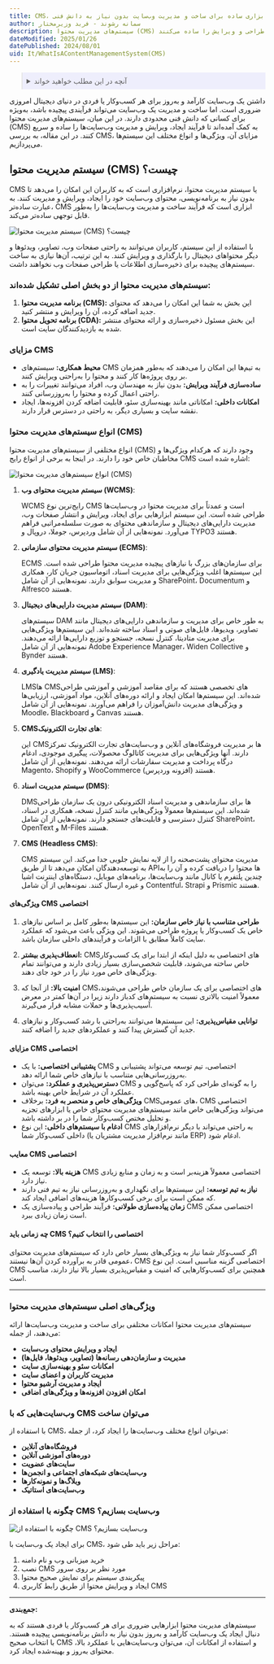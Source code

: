 ```yaml
---
title: CMS، ابزاری ساده برای ساخت و مدیریت وب‌سایت بدون نیاز به دانش فنی
author: سمانه رشوند - فربد وزیرمختار
description: سیستم‌های مدیریت محتوا (CMS) ابزارهایی قدرتمند برای ایجاد و مدیریت وب‌سایت‌ها هستند که بدون نیاز به دانش فنی، فرآیند طراحی و ویرایش را ساده می‌کنند.
dateModified: 2025/01/26
datePublished: 2024/08/01
uid: It/WhatIsAContentManagementSystem(CMS)
---
```

<blockquote style="background-color:#eeeefc; padding:0.5rem">
<details>
  <summary>آنچه در این مطلب خواهید خواند</summary>

  <ul>
      <li>سیستم مدیریت محتوا (CMS) چیست؟</li>
      <li>سیستم‌های مدیریت محتوا از دو بخش اصلی تشکیل شده‌اند</li>
      <li>مزایای CMS</li>
      <li>انواع سیستم‌های مدیریت محتوا (CMS)</li>
      <li>ویژگی‌های اصلی سیستم‌های مدیریت محتوا</li>
      <li>وب‌سایت‌هایی که با CMS می‌توان ساخت</li>
      <li>چگونه با استفاده از CMS وب‌سایت بسازیم؟</li>
  </ul>
</details>
</blockquote>

داشتن یک وب‌سایت کارآمد و به‌روز برای هر کسب‌وکار یا فردی در دنیای دیجیتال امروزی ضروری است. اما ساخت و مدیریت یک وب‌سایت می‌تواند فرآیندی پیچیده باشد، به‌ویژه برای کسانی که دانش فنی محدودی دارند. در این میان، سیستم‌های مدیریت محتوا (CMS) به کمک آمده‌اند تا فرآیند ایجاد، ویرایش و مدیریت وب‌سایت‌ها را ساده و سریع کنند. در این مقاله، به بررسی CMS، مزایای آن، ویژگی‌ها و انواع مختلف این سیستم‌ها می‌پردازیم.

## سیستم مدیریت محتوا (CMS) چیست؟

CMS یا سیستم مدیریت محتوا، نرم‌افزاری است که به کاربران این امکان را می‌دهد تا بدون نیاز به برنامه‌نویسی، محتوای وب‌سایت خود را ایجاد، ویرایش و مدیریت کنند. به عبارت ساده‌تر، CMS ابزاری است که فرآیند ساخت و مدیریت وب‌سایت‌ها را به‌طور قابل توجهی ساده‌تر می‌کند.

![سیستم مدیریت محتوا (CMS) چیست؟](./Images/ContentManagementSystem.webp)

با استفاده از این سیستم، کاربران می‌توانند به راحتی صفحات وب، تصاویر، ویدئوها و دیگر محتواهای دیجیتال را بارگذاری و ویرایش کنند. به این ترتیب، آن‌ها نیازی به ساخت سیستم‌های پیچیده برای ذخیره‌سازی اطلاعات یا طراحی صفحات وب نخواهند داشت.


### سیستم‌های مدیریت محتوا از دو بخش اصلی تشکیل شده‌اند:
1. **برنامه مدیریت محتوا (CMS):** این بخش به شما این امکان را می‌دهد که محتوای جدید اضافه کرده، آن را ویرایش و منتشر کنید.
2. **برنامه تحویل محتوا (CDA):** این بخش مسئول ذخیره‌سازی و ارائه محتوای منتشر شده به بازدیدکنندگان سایت است.

### مزایای CMS

- **محیط همکاری:** سیستم‌های CMS به تیم‌ها این امکان را می‌دهند که به‌طور همزمان بر روی پروژه‌ها کار کنند و محتوا را به‌راحتی ویرایش کنند.
- **ساده‌سازی فرآیند ویرایش:** بدون نیاز به مهندسان وب، افراد می‌توانند تغییرات را به راحتی اعمال کرده و محتوا را به‌روزرسانی کنند.
- **امکانات داخلی:** امکاناتی مانند بهینه‌سازی سئو، قابلیت اضافه کردن افزونه‌ها، ایجاد نقشه سایت و بسیاری دیگر، به راحتی در دسترس قرار دارند.

### انواع سیستم‌های مدیریت محتوا (CMS)

انواع مختلفی از سیستم‌های مدیریت محتوا (CMS) وجود دارند که هرکدام ویژگی‌ها و مخاطبان خاص خود را دارند. در اینجا به برخی از انواع رایج CMS اشاره شده است:

![انواع سیستم‌های مدیریت محتوا (CMS)](./Images/TypesOfCms.webp)

1. **سیستم مدیریت محتوای وب (WCMS)**:  

   WCMS رایج‌ترین نوع CMS است و عمدتاً برای مدیریت محتوا در وب‌سایت‌ها طراحی شده است. این سیستم ابزارهایی برای ایجاد، ویرایش و انتشار صفحات وب، مدیریت دارایی‌های دیجیتال و سازماندهی محتوای به صورت سلسله‌مراتبی فراهم می‌آورد. نمونه‌هایی از آن شامل وردپرس، جوملا، دروپال و TYPO3 هستند.

2. **سیستم مدیریت محتوای سازمانی (ECMS)**:  

   ECMS برای سازمان‌های بزرگ با نیازهای پیچیده مدیریت محتوا طراحی شده است. این سیستم‌ها اغلب ویژگی‌هایی برای مدیریت اسناد، اتوماسیون جریان کار، همکاری و مدیریت سوابق دارند. نمونه‌هایی از آن شامل SharePoint، Documentum و Alfresco هستند.

3. **سیستم مدیریت دارایی‌های دیجیتال (DAM)**:  

   سیستم‌های DAM به طور خاص برای مدیریت و سازماندهی دارایی‌های دیجیتال مانند تصاویر، ویدیوها، فایل‌های صوتی و اسناد ساخته شده‌اند. این سیستم‌ها ویژگی‌هایی برای مدیریت متادیتا، کنترل نسخه، جستجو و توزیع دارایی‌ها ارائه می‌دهند. نمونه‌هایی از آن شامل Adobe Experience Manager، Widen Collective و Bynder هستند.

4. **سیستم مدیریت یادگیری (LMS)**:  

   LMS‌ها CMS‌های تخصصی هستند که برای مقاصد آموزشی و آموزشی طراحی شده‌اند. این سیستم‌ها امکان ایجاد و ارائه دوره‌های آنلاین، مواد آموزشی، ارزیابی‌ها و ویژگی‌های مدیریت دانش‌آموزان را فراهم می‌آورند. نمونه‌هایی از آن شامل Moodle، Blackboard و Canvas هستند.

5. **CMS‌های تجارت الکترونیک**:  

   این CMS‌ها بر مدیریت فروشگاه‌های آنلاین و وب‌سایت‌های تجارت الکترونیک تمرکز دارند. آنها ویژگی‌هایی برای مدیریت کاتالوگ محصولات، پیگیری موجودی، ادغام درگاه پرداخت و مدیریت سفارشات ارائه می‌دهند. نمونه‌هایی از آن شامل Magento، Shopify و WooCommerce (افزونه وردپرس) هستند.

6. **سیستم مدیریت اسناد (DMS)**: 

   DMS‌ها برای سازماندهی و مدیریت اسناد الکترونیکی درون یک سازمان طراحی شده‌اند. این سیستم‌ها معمولاً ویژگی‌هایی مانند کنترل نسخه، همکاری در اسناد، کنترل دسترسی و قابلیت‌های جستجو دارند. نمونه‌هایی از آن شامل SharePoint، OpenText و M-Files هستند.

7. **CMS (Headless CMS)**: 

   CMS مدیریت محتوای پشت‌صحنه را از لایه نمایش جلویی جدا می‌کند. این سیستم به توسعه‌دهندگان امکان می‌دهد تا از طریق APIها محتوا را دریافت کرده و آن را به چندین پلتفرم یا کانال مانند وب‌سایت‌ها، برنامه‌های موبایل، دستگاه‌های اینترنت اشیا و غیره ارسال کنند. نمونه‌هایی از آن شامل Contentful، Strapi و Prismic هستند.

#### ویژگی‌های CMS اختصاصی

1. **طراحی متناسب با نیاز خاص سازمان:** این سیستم‌ها به‌طور کامل بر اساس نیازهای خاص یک کسب‌وکار یا پروژه طراحی می‌شوند. این ویژگی باعث می‌شود که عملکرد سایت کاملاً مطابق با الزامات و فرآیندهای داخلی سازمان باشد.
   
2. **انعطاف‌پذیری بیشتر:** CMS‌های اختصاصی به دلیل اینکه از ابتدا برای یک کسب‌وکار خاص ساخته می‌شوند، قابلیت شخصی‌سازی بسیار زیادی دارند و می‌توانند تمام ویژگی‌های خاص مورد نیاز را در خود جای دهند.
   
3. **امنیت بالا:** از آنجا که CMS‌های اختصاصی برای یک سازمان خاص طراحی می‌شوند، معمولاً امنیت بالاتری نسبت به سیستم‌های کدباز دارند زیرا در آن‌ها کمتر در معرض آسیب‌پذیری‌ها و حملات مشابه قرار می‌گیرند.
   
4. **توانایی مقیاس‌پذیری:** این سیستم‌ها می‌توانند به‌راحتی با رشد کسب‌وکار و نیازهای جدید آن گسترش پیدا کنند و عملکردهای جدید را اضافه کنند.

#### مزایای CMS اختصاصی

- **پشتیبانی اختصاصی:** با یک CMS اختصاصی، تیم توسعه می‌تواند پشتیبانی و به‌روزرسانی‌هایی متناسب با نیازهای خاص شما ارائه دهد.
- **دسترس‌پذیری و عملکرد:** می‌توان CMS را به گونه‌ای طراحی کرد که پاسخ‌گویی و عملکرد آن در شرایط خاص بهینه باشد.
- **ویژگی‌های خاص و منحصر به فرد:** برخلاف CMS‌های عمومی، CMS اختصاصی می‌تواند ویژگی‌هایی خاص مانند سیستم‌های مدیریت محتوای خاص یا ابزارهای تجزیه و تحلیل مختص کسب‌وکار شما را در بر داشته باشد.
- **ادغام با سیستم‌های داخلی:** این نوع CMS به راحتی می‌تواند با دیگر نرم‌افزارهای داخلی کسب‌وکار شما (مانند نرم‌افزار مدیریت مشتریان یا ERP) ادغام شود.

#### معایب CMS اختصاصی

- **هزینه بالا:** توسعه یک CMS اختصاصی معمولاً هزینه‌بر است و به زمان و منابع زیادی نیاز دارد.
- **نیاز به تیم توسعه:** این سیستم‌ها برای نگهداری و به‌روزرسانی نیاز به تیم فنی دارند که ممکن است برای برخی کسب‌وکارها هزینه‌های اضافی ایجاد کند.
- **زمان پیاده‌سازی طولانی:** فرآیند طراحی و پیاده‌سازی یک CMS اختصاصی ممکن است زمان زیادی ببرد.
  
#### **چه زمانی باید CMS اختصاصی را انتخاب کنیم؟**
اگر کسب‌وکار شما نیاز به ویژگی‌های بسیار خاص دارد که سیستم‌های مدیریت محتوای عمومی قادر به برآورده کردن آن‌ها نیستند، CMS اختصاصی گزینه مناسبی است. این نوع CMS همچنین برای کسب‌وکارهایی که امنیت و مقیاس‌پذیری بسیار بالا نیاز دارند، مناسب است.

---

### **ویژگی‌های اصلی سیستم‌های مدیریت محتوا**

سیستم‌های مدیریت محتوا امکانات مختلفی برای ساخت و مدیریت وب‌سایت‌ها ارائه می‌دهند، از جمله:

- **ایجاد و ویرایش محتوای وب‌سایت**
- **مدیریت و سازمان‌دهی رسانه‌ها (تصاویر، ویدئوها، فایل‌ها)**
- **امکانات سئو و بهینه‌سازی سایت**
- **مدیریت کاربران و اعضای سایت**
- **ایجاد و مدیریت آرشیو محتوا**
- **امکان افزودن افزونه‌ها و ویژگی‌های اضافی**

### **وب‌سایت‌هایی که با CMS می‌توان ساخت**

با استفاده از CMS، می‌توان انواع مختلف وب‌سایت‌ها را ایجاد کرد، از جمله:
- **فروشگاه‌های آنلاین** 
- **دوره‌های آموزشی آنلاین**
- **سایت‌های عضویت**
- **وب‌سایت‌های شبکه‌های اجتماعی و انجمن‌ها**
- **وبلاگ‌ها و نمونه‌کارها**
- **وب‌سایت‌های استاتیک**

### **چگونه با استفاده از CMS وب‌سایت بسازیم؟**

![چگونه با استفاده از CMS وب‌سایت بسازیم؟](./Images/ContentManagementSystem02.webp)

برای ایجاد یک وب‌سایت با CMS، مراحل زیر باید طی شود:
1. خرید میزبانی وب و نام دامنه
2. نصب CMS مورد نظر بر روی سرور
3. پیکربندی سیستم برای نمایش صحیح محتوا
4. ایجاد و ویرایش محتوا از طریق رابط کاربری CMS

---

**جمع‌بندی:**

سیستم‌های مدیریت محتوا ابزارهایی ضروری برای هر کسب‌وکار یا فردی هستند که به دنبال ایجاد یک وب‌سایت کارآمد و به‌روز بدون نیاز به دانش برنامه‌نویسی پیچیده هستند. با انتخاب صحیح CMS و استفاده از امکانات آن، می‌توان وب‌سایت‌هایی با عملکرد بالا، محتوای به‌روز و بهینه‌شده ایجاد کرد.